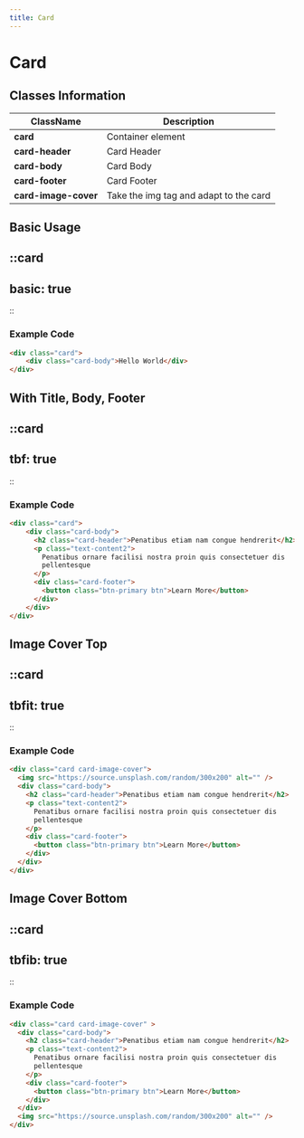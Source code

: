 ```yaml
---
title: Card
---
```


# Card

## Classes Information

| ClassName            | Description                            |
| -------------------- | -------------------------------------- |
| **card**             | Container element                      |
| **card-header**      | Card Header                            |
| **card-body**        | Card Body                              |
| **card-footer**      | Card Footer                            |
| **card-image-cover** | Take the img tag and adapt to the card |

## Basic Usage

::card
---
basic: true
---
::

### Example Code
```html [html]
<div class="card">
	<div class="card-body">Hello World</div>
</div>
```

## With Title, Body, Footer

::card
---
tbf: true
---
::

### Example Code
```html [html]
<div class="card">
	<div class="card-body">
      <h2 class="card-header">Penatibus etiam nam congue hendrerit</h2>
      <p class="text-content2">
        Penatibus ornare facilisi nostra proin quis consectetuer dis
        pellentesque
      </p>
      <div class="card-footer">
        <button class="btn-primary btn">Learn More</button>
      </div>
    </div>
</div>
```

## Image Cover Top

::card
---
tbfit: true
---
::

### Example Code
```html [html]
<div class="card card-image-cover">
  <img src="https://source.unsplash.com/random/300x200" alt="" />
  <div class="card-body">
    <h2 class="card-header">Penatibus etiam nam congue hendrerit</h2>
    <p class="text-content2">
      Penatibus ornare facilisi nostra proin quis consectetuer dis
      pellentesque
    </p>
    <div class="card-footer">
      <button class="btn-primary btn">Learn More</button>
    </div>
  </div>
</div>
```
## Image Cover Bottom

::card
---
tbfib: true
---
::

### Example Code
```html [html]
<div class="card card-image-cover" >
  <div class="card-body">
    <h2 class="card-header">Penatibus etiam nam congue hendrerit</h2>
    <p class="text-content2">
      Penatibus ornare facilisi nostra proin quis consectetuer dis
      pellentesque
    </p>
    <div class="card-footer">
      <button class="btn-primary btn">Learn More</button>
    </div>
  </div>
  <img src="https://source.unsplash.com/random/300x200" alt="" />
</div>
```